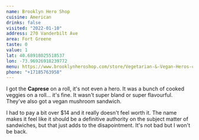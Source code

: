 ```yaml
---
name: Brooklyn Hero Shop
cuisine: American
drinks: false
visited: "2022-01-10"
address: 270 Vanderbilt Ave
area: Fort Greene
taste: 0
value: 1
lat: 40.68918025518537
lon: -73.96926918239772
menu: https://www.brooklynheroshop.com/store/Vegetarian-&-Vegan-Heros-c71972004
phone: "+17185763958"
---
```


I got the **Caprese** on a roll, it's not even a hero. It was a bunch of cooked veggies on a roll... it's fine. It wasn't super bland or super flavourful. They've also got a vegan mushroom sandwich.

I had to pay a bit over $14 and it really doesn't feel worth it. The name makes it feel like it should be a definitive authority on the subject matter of sandwiches, but that just adds to the disapointment. It's not bad but I won't be back.
